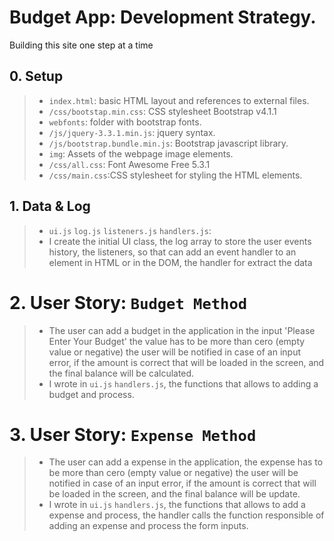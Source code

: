 # Budget App: Development Strategy. 
Building this site one step at a time

## 0. Setup

> * `index.html`: basic HTML layout and references to external files.
> * `/css/bootstap.min.css`: CSS stylesheet Bootstrap v4.1.1
> * `webfonts`: folder with bootstrap fonts.
> * `/js/jquery-3.3.1.min.js`:  jquery syntax.
> * `/js/bootstrap.bundle.min.js`: Bootstrap javascript library.
> * `img`: Assets of the webpage image elements.
> * `/css/all.css`: Font Awesome Free 5.3.1
> * `/css/main.css`:CSS stylesheet for styling the HTML elements.
## 1. Data & Log

> * `ui.js` `log.js` `listeners.js` `handlers.js`: 
> * I create the initial UI class, the log array to store the user events history, the listeners, so that can add an event handler to an element in HTML or in the DOM, the handler for extract the data 

# 2. User Story: `Budget Method` 

> * The user can add a budget in the application in the input 'Please Enter Your Budget' the value has to be more than cero (empty value or negative) the user will be notified in case of an input error, if the amount is correct that will be loaded in the screen, and the final balance will be calculated. 
> * I wrote in `ui.js` `handlers.js`, the functions that allows to adding a budget and process. 

# 3. User Story: `Expense Method` 

> * The user can add a expense in the application, the expense has to be more than cero (empty value or negative) the user will be notified in case of an input error, if the amount is correct that will be loaded in the screen, and the final balance will be update.
> * I wrote in `ui.js` `handlers.js`, the functions that allows to add a expense and process, the handler calls the function responsible of adding an expense and process the form inputs.

